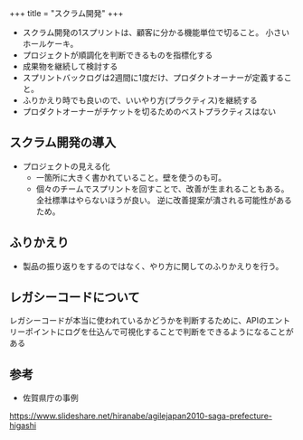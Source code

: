 +++
title = "スクラム開発"
+++

* スクラム開発の1スプリントは、顧客に分かる機能単位で切ること。 小さいホールケーキ。
* プロジェクトが順調化を判断できるものを指標化する
* 成果物を継続して検討する
* スプリントバックログは2週間に1度だけ、プロダクトオーナーが定義すること。
* ふりかえり時でも良いので、いいやり方(プラクティス)を継続する
* プロダクトオーナーがチケットを切るためのベストプラクティスはない

## スクラム開発の導入

* プロジェクトの見える化
  + 一箇所に大きく書かれていること。壁を使うのも可。 
  + 個々のチームでスプリントを回すことで、改善が生まれることもある。 全社標準はやらないほうが良い。 逆に改善提案が潰される可能性があるため。

## ふりかえり

* 製品の振り返りをするのではなく、やり方に関してのふりかえりを行う。

## レガシーコードについて

レガシーコードが本当に使われているかどうかを判断するために、APIのエントリーポイントにログを仕込んで可視化することで判断をできるようになることがある

## 参考

* 佐賀県庁の事例

https://www.slideshare.net/hiranabe/agilejapan2010-saga-prefecture-higashi

